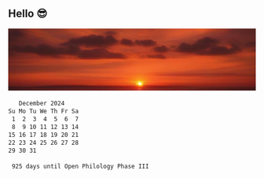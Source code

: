 ## Hello 😎
![banner](images/sunset.jpg)

````
   December 2024      
Su Mo Tu We Th Fr Sa  
 1  2  3  4  5  6  7  
 8  9 10 11 12 13 14  
15 16 17 18 19 20 21  
22 23 24 25 26 27 28  
29 30 31              
                      
 925 days until Open Philology Phase III
